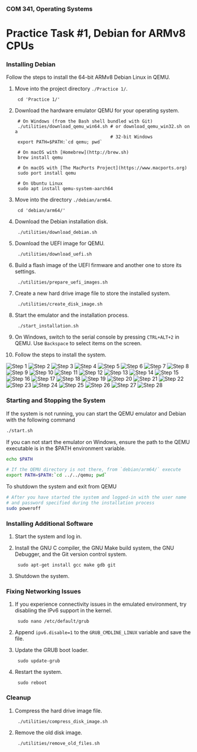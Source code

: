 ### COM 341, Operating Systems
# Practice Task #1, Debian for ARMv8 CPUs

### Installing Debian

Follow the steps to install the 64-bit ARMv8 Debian Linux in QEMU.

1. Move into the project directory `./Practice 1/`.

        cd 'Practice 1/'

2. Download the hardware emulator QEMU for your operating system.

        # On Windows (from the Bash shell bundled with Git)
        ./utilities/download_qemu_win64.sh # or download_qemu_win32.sh on a
                                           # 32-bit Windows
        export PATH=$PATH:`cd qemu; pwd`

        # On macOS with [Homebrew](http://brew.sh)
        brew install qemu

        # On macOS with [The MacPorts Project](https://www.macports.org)
        sudo port install qemu

        # On Ubuntu Linux
        sudo apt install qemu-system-aarch64

3. Move into the directory `./debian/arm64`.

        cd 'debian/arm64/'

4. Download the Debian installation disk.

        ./utilities/download_debian.sh

5. Download the UEFI image for QEMU.

        ./utilities/download_uefi.sh

6. Build a flash image of the UEFI firmware and another one to store its
   settings.

        ./utilities/prepare_uefi_images.sh

7. Create a new hard drive image file to store the installed system.

        ./utilities/create_disk_image.sh

8. Start the emulator and the installation process.

        ./start_installation.sh

9. On Windows, switch to the serial console by pressing `CTRL+ALT+2` in QEMU.
   Use `Backspace` to select items on the screen.

10. Follow the steps to install the system.

![Step 1](http://i.imgur.com/qFWEBRp.png)
![Step 2](http://i.imgur.com/wuUwjYz.png)
![Step 3](http://i.imgur.com/UcfNHDs.png)
![Step 4](http://i.imgur.com/HuPwlLe.png)
![Step 5](http://i.imgur.com/I4lLGED.png)
![Step 6](http://i.imgur.com/o3zlG0H.png)
![Step 7](http://i.imgur.com/GpeXx8m.png)
![Step 8](http://i.imgur.com/jBDXiGE.png)
![Step 9](http://i.imgur.com/pu2swUv.png)
![Step 10](http://i.imgur.com/Oo0xgzs.png)
![Step 11](http://i.imgur.com/vA5nRSH.png)
![Step 12](http://i.imgur.com/4wwBcwJ.png)
![Step 13](http://i.imgur.com/O06jM2R.png)
![Step 14](http://i.imgur.com/B6mmMr2.png)
![Step 15](http://i.imgur.com/0tah7ra.png)
![Step 16](http://i.imgur.com/CQXrfxl.png)
![Step 17](http://i.imgur.com/ODF8UsM.png)
![Step 18](http://i.imgur.com/petlgcE.png)
![Step 19](http://i.imgur.com/bD3GQt0.png)
![Step 20](http://i.imgur.com/Dtjfa0Q.png)
![Step 21](http://i.imgur.com/7SihlVj.png)
![Step 22](http://i.imgur.com/dGcs0t1.png)
![Step 23](http://i.imgur.com/AZmvLXI.png)
![Step 24](http://i.imgur.com/S8V6Vdu.png)
![Step 25](http://i.imgur.com/sGkrul7.png)
![Step 26](http://i.imgur.com/YjefqIY.png)
![Step 27](http://i.imgur.com/GZBC9L4.png)
![Step 28](http://i.imgur.com/r0YCQys.png)

### Starting and Stopping the System

If the system is not running, you can start the QEMU emulator and Debian with
the following command

```bash
./start.sh
```

If you can not start the emulator on Windows, ensure the path to the QEMU
executable is in the $PATH environment variable.

```bash
echo $PATH

# If the QEMU directory is not there, from `debian/arm64/` execute
export PATH=$PATH:`cd ../../qemu; pwd`
```

To shutdown the system and exit from QEMU

```bash
# After you have started the system and logged-in with the user name
# and password specified during the installation process
sudo poweroff
```

### Installing Additional Software

1. Start the system and log in.

2. Install the GNU C compiler, the GNU Make build system, the GNU Debugger, and
   the Git version control system.

        sudo apt-get install gcc make gdb git

4. Shutdown the system.

### Fixing Networking Issues

1. If you experience connectivity issues in the emulated environment, try
   disabling the IPv6 support in the kernel.

        sudo nano /etc/default/grub

2. Append `ipv6.disable=1` to the `GRUB_CMDLINE_LINUX` variable and save the
   file.

3. Update the GRUB boot loader.

        sudo update-grub

4. Restart the system.

        sudo reboot

### Cleanup

1. Compress the hard drive image file.

        ./utilities/compress_disk_image.sh

2. Remove the old disk image.

        ./utilities/remove_old_files.sh

